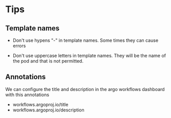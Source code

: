 # Tips

## Template names

- Don't use hypens "-" in template names. Some times they can cause errors

- Don't use uppercase letters in template names. They will be the name of the pod and that is not permitted.

## Annotations

We can configure the title and description in the argo workflows dashboard with this annotations

- workflows.argoproj.io/title
- workflows.argoproj.io/description
